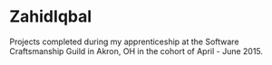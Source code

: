 # ZahidIqbal

Projects completed during my apprenticeship at the Software Craftsmanship Guild in Akron, OH in the cohort of April - June 2015. 
